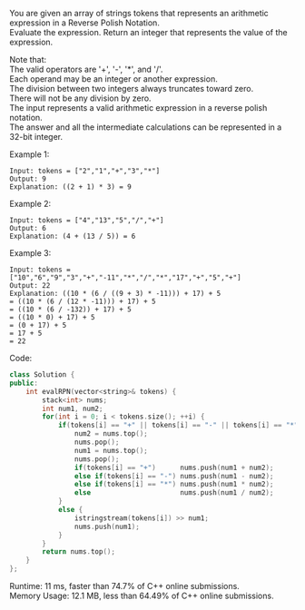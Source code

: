 You are given an array of strings tokens that represents an arithmetic expression in a Reverse Polish Notation.  
Evaluate the expression. Return an integer that represents the value of the expression.  

Note that:  
The valid operators are '+', '-', '*', and '/'.  
Each operand may be an integer or another expression.  
The division between two integers always truncates toward zero.  
There will not be any division by zero.  
The input represents a valid arithmetic expression in a reverse polish notation.  
The answer and all the intermediate calculations can be represented in a 32-bit integer.  
 
Example 1:  
```
Input: tokens = ["2","1","+","3","*"]
Output: 9
Explanation: ((2 + 1) * 3) = 9
```
Example 2:  
```
Input: tokens = ["4","13","5","/","+"]
Output: 6
Explanation: (4 + (13 / 5)) = 6
```
Example 3:  
```
Input: tokens = ["10","6","9","3","+","-11","*","/","*","17","+","5","+"]
Output: 22
Explanation: ((10 * (6 / ((9 + 3) * -11))) + 17) + 5
= ((10 * (6 / (12 * -11))) + 17) + 5
= ((10 * (6 / -132)) + 17) + 5
= ((10 * 0) + 17) + 5
= (0 + 17) + 5
= 17 + 5
= 22
```

Code:  
```c++
class Solution {
public:
    int evalRPN(vector<string>& tokens) {
        stack<int> nums;
        int num1, num2;
        for(int i = 0; i < tokens.size(); ++i) {
            if(tokens[i] == "+" || tokens[i] == "-" || tokens[i] == "*" || tokens[i] == "/") {
                num2 = nums.top();
                nums.pop();
                num1 = nums.top();
                nums.pop();
                if(tokens[i] == "+")      nums.push(num1 + num2);
                else if(tokens[i] == "-") nums.push(num1 - num2);
                else if(tokens[i] == "*") nums.push(num1 * num2);
                else                      nums.push(num1 / num2);
            }
            else {
                istringstream(tokens[i]) >> num1;
                nums.push(num1);
            }
        }
        return nums.top();    
    }
};
```

Runtime: 11 ms, faster than 74.7% of C++ online submissions.  
Memory Usage: 12.1 MB, less than 64.49% of C++ online submissions.
